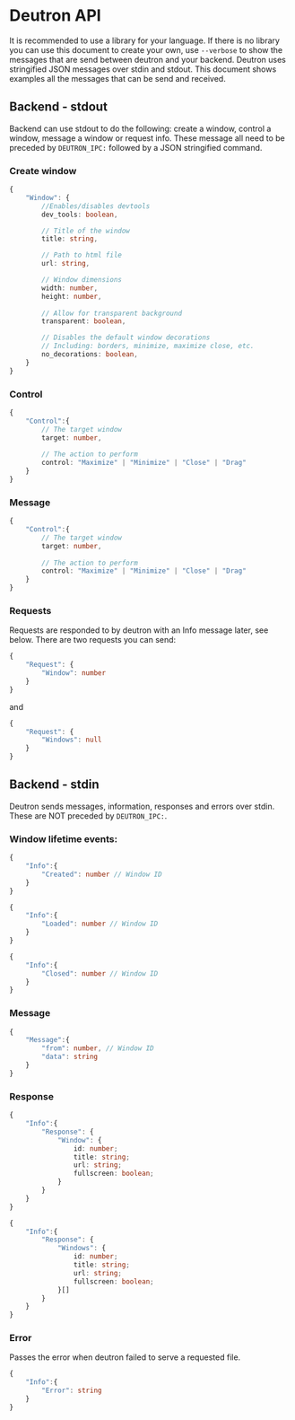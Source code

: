 # Deutron API

It is recommended to use a library for your language.
If there is no library you can use this document to create your own, use `--verbose` to show the messages that are send between deutron and your backend.
Deutron uses stringified JSON messages over stdin and stdout.
This document shows examples all the messages that can be send and received.

## Backend - stdout

Backend can use stdout to do the following: create a window, control a window, message a window or request info.
These message all need to be preceded by `DEUTRON_IPC:` followed by a JSON stringified command.

### Create window

```ts
{
    "Window": {
        //Enables/disables devtools
        dev_tools: boolean,

        // Title of the window
        title: string,

        // Path to html file
        url: string,

        // Window dimensions
        width: number,
        height: number,
        
        // Allow for transparent background
        transparent: boolean, 

        // Disables the default window decorations
        // Including: borders, minimize, maximize close, etc.
        no_decorations: boolean, 
    }
}

```

### Control

```ts
{
    "Control":{
        // The target window
        target: number,
        
        // The action to perform
        control: "Maximize" | "Minimize" | "Close" | "Drag"
    }
}
```

### Message

```ts
{
    "Control":{
        // The target window
        target: number,
        
        // The action to perform
        control: "Maximize" | "Minimize" | "Close" | "Drag"
    }
}
```

### Requests

Requests are responded to by deutron with an Info message later, see below.
There are two requests you can send:
```ts
{
    "Request": {
        "Window": number
    }
}
```
and
```ts
{
    "Request": {
        "Windows": null
    }
}
```

## Backend - stdin

Deutron sends messages, information, responses and errors over stdin.
These are NOT preceded by `DEUTRON_IPC:`.

### Window lifetime events:
```ts
{
    "Info":{
        "Created": number // Window ID
    }
}
```
```ts
{
    "Info":{
        "Loaded": number // Window ID
    }
}
```
```ts
{
    "Info":{
        "Closed": number // Window ID
    }
}
```

### Message

```ts
{
    "Message":{
        "from": number, // Window ID
        "data": string
    }
}
```

### Response

```ts
{
    "Info":{
        "Response": {
            "Window": {
                id: number;
                title: string;
                url: string;
                fullscreen: boolean;
            }
        }
    }
}
```

```ts
{
    "Info":{
        "Response": {
            "Windows": {
                id: number;
                title: string;
                url: string;
                fullscreen: boolean;
            }[]
        }
    }
}
```

### Error

Passes the error when deutron failed to serve a requested file.

```ts
{
    "Info":{
        "Error": string
    }
}
```

